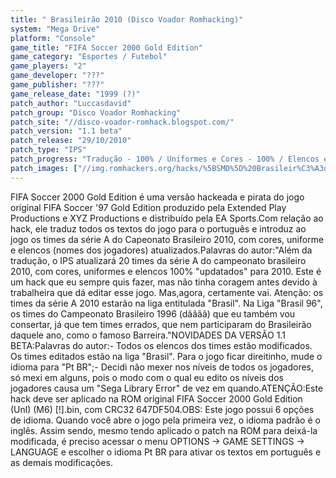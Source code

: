 ```yaml
---
title: " Brasileirão 2010 (Disco Voador Romhacking)"
system: "Mega Drive"
platform: "Console"
game_title: "FIFA Soccer 2000 Gold Edition"
game_category: "Esportes / Futebol"
game_players: "2"
game_developer: "???"
game_publisher: "???"
game_release_date: "1999 (?)"
patch_author: "Luccasdavid"
patch_group: "Disco Voador Romhacking"
patch_site: "//disco-voador-romhack.blogspot.com/"
patch_version: "1.1 beta"
patch_release: "29/10/2010"
patch_type: "IPS"
patch_progress: "Tradução - 100% / Uniformes e Cores - 100% / Elencos e Níveis - 95%"
patch_images: ["//img.romhackers.org/hacks/%5BSMD%5D%20Brasileir%C3%A3o%202010%20-%20Disco%20Voador%20Romhacking%20-%201.png","//img.romhackers.org/hacks/%5BSMD%5D%20Brasileir%C3%A3o%202010%20-%20Disco%20Voador%20Romhacking%20-%202.png","//img.romhackers.org/hacks/%5BSMD%5D%20Brasileir%C3%A3o%202010%20-%20Disco%20Voador%20Romhacking%20-%203.png"]
---
```

FIFA Soccer 2000 Gold Edition é uma versão hackeada e pirata do jogo original FIFA Soccer '97 Gold Edition produzido pela Extended Play Productions e XYZ Productions e distribuído pela EA Sports.Com relação ao hack, ele traduz todos os textos do jogo para o português e introduz ao jogo os times da série A do Capeonato Brasileiro 2010, com cores, uniforme e elencos (nomes dos jogadores) atualizados.Palavras do autor:"Além da tradução, o IPS atualizará 20 times da série A do campeonato brasileiro 2010, com cores, uniformes e elencos 100% "updatados" para 2010. Este é um hack que eu sempre quis fazer, mas não tinha coragem antes devido à trabalheira que dá editar esse jogo. Mas,agora, certamente vai. Atenção: os times da série A 2010 estarão na liga entitulada "Brasil". Na Liga "Brasil 96", os times do Campeonato Brasileiro 1996 (dãããã) que eu também vou consertar, já que tem times errados, que nem participaram do Brasileirão daquele ano, como o famoso Barreira."NOVIDADES DA VERSÃO 1.1 BETA:Palavras do autor:- Todos os elencos dos times estão modificados. Os times editados estão na liga "Brasil". Para o jogo ficar direitinho, mude o idioma para "Pt BR";- Decidi não mexer nos níveis de todos os jogadores, só mexi em alguns, pois o modo com o qual eu edito os níveis dos jogadores causa um "Sega Library Error" de vez em quando.ATENÇÃO:Este hack deve ser aplicado na ROM original FIFA Soccer 2000 Gold Edition (Unl) (M6) [!].bin, com CRC32 647DF504.OBS: Este jogo possui 6 opções de idioma. Quando você abre o jogo pela primeira vez, o idioma padrão é o inglês. Assim sendo, mesmo tendo aplicado o patch na ROM para deixá-la modificada, é preciso acessar o menu OPTIONS -> GAME SETTINGS -> LANGUAGE e escolher o idioma Pt BR para ativar os textos em português e as demais modificações.